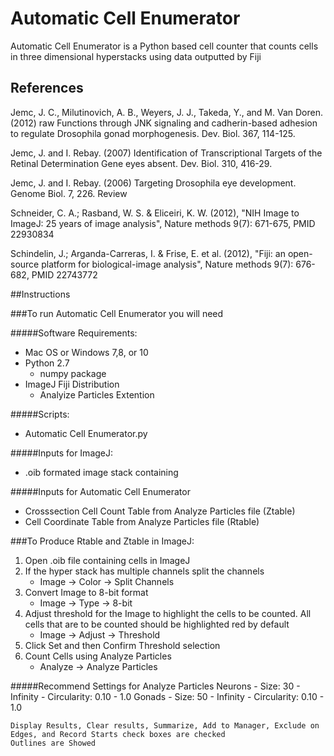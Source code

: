 # Automatic Cell Enumerator

Automatic Cell Enumerator is a Python based cell counter that counts cells in three dimensional hyperstacks using data outputted by Fiji

## References

Jemc, J. C., Milutinovich, A. B., Weyers, J. J., Takeda, Y., and M. Van Doren. (2012) raw Functions through JNK signaling and cadherin-based adhesion to regulate Drosophila gonad morphogenesis. Dev. Biol. 367, 114-125.

Jemc, J. and I. Rebay. (2007) Identification of Transcriptional Targets of the Retinal Determination Gene eyes absent. Dev. Biol. 310, 416-29.

Jemc, J. and I. Rebay. (2006) Targeting Drosophila eye development. Genome Biol. 7, 226. Review

Schneider, C. A.; Rasband, W. S. & Eliceiri, K. W. (2012), "NIH Image to ImageJ: 25 years of image analysis", Nature methods 9(7): 671-675, PMID 22930834

Schindelin, J.; Arganda-Carreras, I. & Frise, E. et al. (2012), "Fiji: an open-source platform for biological-image analysis", Nature methods 9(7): 676-682, PMID 22743772

##Instructions

###To run Automatic Cell Enumerator you will need

#####Software Requirements:
- Mac OS or Windows 7,8, or 10
- Python 2.7
    - numpy package
- ImageJ Fiji Distribution
    - Analyize Particles Extention

#####Scripts:
- Automatic Cell Enumerator.py

#####Inputs for ImageJ:
- .oib formated image stack containing 

#####Inputs for Automatic Cell Enumerator
- Crosssection Cell Count Table from Analyze Particles file (Ztable)
- Cell Coordinate Table from Analyze Particles file (Rtable)

###To Produce Rtable and Ztable in ImageJ:

1. Open .oib file containing cells in ImageJ 
2. If the hyper stack has multiple channels split the channels
    - Image -> Color -> Split Channels
3. Convert Image to 8-bit format
    - Image -> Type -> 8-bit
4. Adjust threshold for the Image to highlight the cells to be counted. All cells that are to be counted should be highlighted red by default
    - Image -> Adjust -> Threshold
5. Click Set and then Confirm Threshold selection
6. Count Cells using Analyze Particles
    - Analyze -> Analyze Particles

#####Recommend Settings for Analyze Particles
    Neurons
    - Size: 30 - Infinity 
    - Circularity: 0.10 - 1.0
    Gonads
    - Size: 50 - Infinity 
    - Circularity: 0.10 - 1.0
    
    Display Results, Clear results, Summarize, Add to Manager, Exclude on Edges, and Record Starts check boxes are checked
    Outlines are Showed
